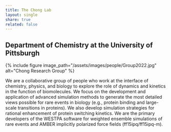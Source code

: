 ```yaml
---
title: The Chong Lab
layout: single
share: true
related: false
---
```

## Department of Chemistry at the University of Pittsburgh

{% include figure image_path="/assets/images/people/Group2022.jpg" alt="Chong Research Group" %}

We are a collaborative group of people who work at the interface of chemistry, physics, and biology to explore the role of dynamics and kinetics in the function of biomolecules. We focus on the development and application of advanced simulation methods to generate the most detailed views possible for rare events in biology (e.g., protein binding and large-scale transitions in proteins). We also develop simulation strategies for rational enhancement of protein switching kinetics. We are the primary developers of the WESTPA software for weighted ensemble simulations of rare events and AMBER implicitly polarized force fields (ff15ipq/ff15ipq-m).

